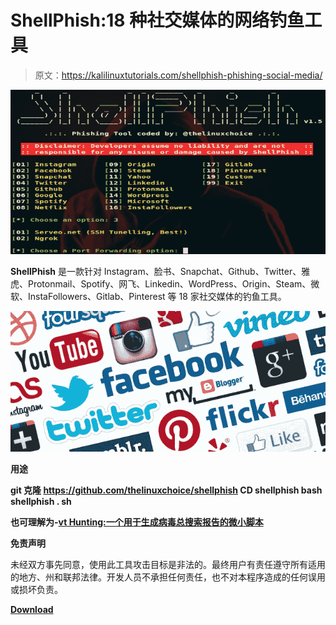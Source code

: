 # ShellPhish:18 种社交媒体的网络钓鱼工具

> 原文：<https://kalilinuxtutorials.com/shellphish-phishing-social-media/>

[![ShellPhish : Phishing Tool For 18 Social Media](img/ecb5a92538f9826c4d509a28e14ee80c.png "ShellPhish : Phishing Tool For 18 Social Media")](https://1.bp.blogspot.com/-aKbbEtSLMAk/XP6WsX55FsI/AAAAAAAAAus/5DuPE7Mj4hk_mPWipnnTIhRl3gZxqpVPACLcBGAs/s1600/shellphish%25281%2529.png)

**ShellPhish** 是一款针对 Instagram、脸书、Snapchat、Github、Twitter、雅虎、Protonmail、Spotify、网飞、Linkedin、WordPress、Origin、Steam、微软、InstaFollowers、Gitlab、Pinterest 等 18 家社交媒体的钓鱼工具。

![](img/983ae40609f74710dc017365cb0713db.png)

**用途**

**git 克隆 https://github.com/thelinuxchoice/shellphish
CD shellphish
bash shellphish . sh**

**也可理解为-[vt Hunting:一个用于生成病毒总搜索报告的微小脚本](https://kalilinuxtutorials.com/vthunting-script-virus-total-hunting/)**

**免责声明**

未经双方事先同意，使用此工具攻击目标是非法的。最终用户有责任遵守所有适用的地方、州和联邦法律。开发人员不承担任何责任，也不对本程序造成的任何误用或损坏负责。

[**Download**](https://github.com/thelinuxchoice/shellphish)